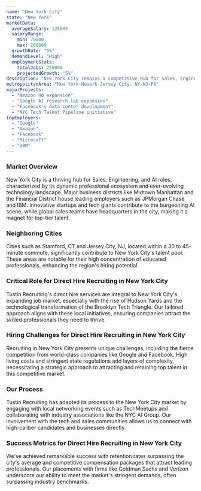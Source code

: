 ```yaml
---
name: "New York City"
state: "New York"
marketData:
  averageSalary: 125000
  salaryRange:
    min: 70000
    max: 200000
  growthRate: "6%"
  demandLevel: "High"
  employmentStats:
    totalJobs: 250000
    projectedGrowth: "5%"
description: "New York City remains a competitive hub for Sales, Engineering, and AI professionals, with ongoing tech investments."
metropolitanArea: "New York-Newark-Jersey City, NY-NJ-PA"
majorProjects:
  - "Amazon HQ expansion"
  - "Google AI research lab expansion"
  - "Facebook's data center development"
  - "NYC Tech Talent Pipeline initiative"
topEmployers:
  - "Google"
  - "Amazon"
  - "Facebook"
  - "Microsoft"
  - "IBM"
---
```


### Market Overview
New York City is a thriving hub for Sales, Engineering, and AI roles, characterized by its dynamic professional ecosystem and ever-evolving technology landscape. Major business districts like Midtown Manhattan and the Financial District house leading employers such as JPMorgan Chase and IBM. Innovative startups and tech giants contribute to the burgeoning AI scene, while global sales teams have headquarters in the city, making it a magnet for top-tier talent.
### Neighboring Cities
Cities such as Stamford, CT and Jersey City, NJ, located within a 30 to 45-minute commute, significantly contribute to New York City's talent pool. These areas are notable for their high concentration of educated professionals, enhancing the region's hiring potential.

### Critical Role for Direct Hire Recruiting in New York City
Tustin Recruiting's direct hire services are integral to New York City's expanding job market, especially with the rise of Hudson Yards and the technological transformation of the Brooklyn Tech Triangle. Our tailored approach aligns with these local initiatives, ensuring companies attract the skilled professionals they need to thrive.

### Hiring Challenges for Direct Hire Recruiting in New York City
Recruiting in New York City presents unique challenges, including the fierce competition from world-class companies like Google and Facebook. High living costs and stringent state regulations add layers of complexity, necessitating a strategic approach to attracting and retaining top talent in this competitive market.

### Our Process
Tustin Recruiting has adapted its process to the New York City market by engaging with local networking events such as TechMeetups and collaborating with industry associations like the NYC AI Group. Our involvement with the tech and sales communities allows us to connect with high-caliber candidates and businesses directly.

### Success Metrics for Direct Hire Recruiting in New York City
We've achieved remarkable success with retention rates surpassing the city's average and competitive compensation packages that attract leading professionals. Our placements with firms like Goldman Sachs and Verizon underscore our ability to meet the market's stringent demands, often surpassing industry benchmarks.